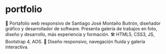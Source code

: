 # portfolio
🎨 Portafolio web responsivo de Santiago José Montaño Buitrón, diseñador gráfico y desarrollador de software. Presenta galería de trabajos en foto, diseño y desarrollo, más experiencia y formación. 🛠️ HTML5, CSS3, JS, Bootstrap 4, AOS. 📱 Diseño responsivo, navegación fluida y galería interactiva.
